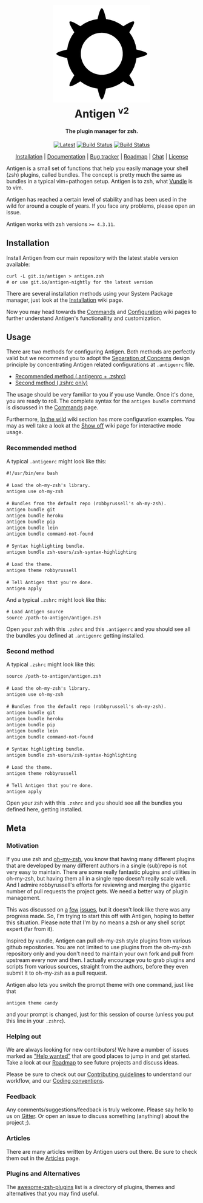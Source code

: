 <h1 align="center">
  <a href="https://github.com/zsh-users/antigen"><img src="antigen.png" alt="Antigen"></a>
  <br>
  Antigen <sup>v2</sup>
</h1>
<h4 align="center">The plugin manager for zsh.</h2>

<p align="center">
  <a href="https://github.com/zsh-users/antigen/releases/latest"><img src="https://img.shields.io/github/release/zsh-users/antigen.svg?label=latest" alt="Latest"></a> <a href="http://travis-ci.org/zsh-users/antigen"><img src="https://img.shields.io/travis/zsh-users/antigen/develop.svg?label=develop" alt="Build Status"></a> <a href="http://travis-ci.org/zsh-users/antigen"><img src="https://img.shields.io/travis/zsh-users/antigen/next.svg?label=next" alt="Build Status"></a>
</p>
<p align="center">
  <a href="#installation">Installation</a> | <a href="https://github.com/zsh-users/antigen/wiki">Documentation</a> | <a href="https://github.com/zsh-users/antigen/issues">Bug tracker</a> | <a href="https://trello.com/b/P0xrGgfT/antigen">Roadmap</a> | <a href="https://gitter.im/antigen-zsh/develop">Chat</a> | <a href="http://mit.sharats.me/">License</a>
</p>

Antigen is a small set of functions that help you easily manage your shell (zsh)
plugins, called bundles. The concept is pretty much the same as bundles in a
typical vim+pathogen setup. Antigen is to zsh, what [Vundle][] is to vim.


Antigen has reached a certain level of stability and has been used in the wild
for around a couple of years. If you face any problems, please open an issue.

Antigen works with zsh versions `>= 4.3.11`.

## Installation

Install Antigen from our main repository with the latest stable version available:

    curl -L git.io/antigen > antigen.zsh
    # or use git.io/antigen-nightly for the latest version

There are several installation methods using your System Package manager, just look
at the [Installation][] wiki page.

Now you may head towards the [Commands][] and [Configuration][] wiki pages to further
understand Antigen's functionallity and customization.

## Usage
There are two methods for configuring Antigen. Both methods are perfectly valid but we
recommend you to adopt the
[Separation of Concerns](https://en.wikipedia.org/wiki/Separation_of_concerns) design
principle by concentrating Antigen related configurations at `.antigenrc` file.

- [Recommended method (.antigenrc + .zshrc)](#recommended-method)
- [Second method (.zshrc only)](#second-method)

The usage should be very familiar to you if you use Vundle. Once it's done,
you are ready to roll. The complete syntax for the `antigen bundle` command
is discussed in the [Commands][] page.

Furthermore, [In the wild][wild] wiki section has more configuration examples.
You may as well take a look at the [Show off][] wiki page for interactive mode
usage.

### Recommended method
A typical `.antigenrc` might look like this:
    
    #!/usr/bin/env bash

    # Load the oh-my-zsh's library.
    antigen use oh-my-zsh

    # Bundles from the default repo (robbyrussell's oh-my-zsh).
    antigen bundle git
    antigen bundle heroku
    antigen bundle pip
    antigen bundle lein
    antigen bundle command-not-found

    # Syntax highlighting bundle.
    antigen bundle zsh-users/zsh-syntax-highlighting

    # Load the theme.
    antigen theme robbyrussell

    # Tell Antigen that you're done.
    antigen apply


And a typical `.zshrc` might look like this:
    
    # Load Antigen source
    source /path-to-antigen/antigen.zsh

Open your zsh with this `.zshrc` and this `.antigenrc` and you should see all 
the bundles you defined at `.antigenrc` getting installed.

### Second method

A typical `.zshrc` might look like this:

    source /path-to-antigen/antigen.zsh

    # Load the oh-my-zsh's library.
    antigen use oh-my-zsh

    # Bundles from the default repo (robbyrussell's oh-my-zsh).
    antigen bundle git
    antigen bundle heroku
    antigen bundle pip
    antigen bundle lein
    antigen bundle command-not-found

    # Syntax highlighting bundle.
    antigen bundle zsh-users/zsh-syntax-highlighting

    # Load the theme.
    antigen theme robbyrussell

    # Tell Antigen that you're done.
    antigen apply

Open your zsh with this `.zshrc` and you should see all the bundles you defined here, getting installed.

## Meta

### Motivation

If you use zsh and [oh-my-zsh][], you know that having many different plugins
that are developed by many different authors in a single (sub)repo is not very
easy to maintain. There are some really fantastic plugins and utilities in
oh-my-zsh, but having them all in a single repo doesn't really scale well. And I
admire robbyrussell's efforts for reviewing and merging the gigantic number of
pull requests the project gets. We need a better way of plugin management.

This was discussed on [a][1] [few][2] [issues][3], but it doesn't look like
there was any progress made. So, I'm trying to start this off with Antigen,
hoping to better this situation. Please note that I'm by no means a zsh or any
shell script expert (far from it).

[1]: https://github.com/robbyrussell/oh-my-zsh/issues/465
[2]: https://github.com/robbyrussell/oh-my-zsh/issues/377
[3]: https://github.com/robbyrussell/oh-my-zsh/issues/1014

Inspired by vundle, Antigen can pull oh-my-zsh style plugins from various github
repositories. You are not limited to use plugins from the oh-my-zsh repository
only and you don't need to maintain your own fork and pull from upstream every
now and then. I actually encourage you to grab plugins and scripts from various
sources, straight from the authors, before they even submit it to oh-my-zsh as a
pull request.

Antigen also lets you switch the prompt theme with one command, just like that

    antigen theme candy

and your prompt is changed, just for this session of course (unless you put this
line in your `.zshrc`).

### Helping out

We are always looking for new contributors! We have a number of issues marked
as ["Help wanted"][Help wanted] that are good places to jump in and get started. Take a look at
our [Roadmap][] to see future projects and discuss ideas.

Please be sure to check out our [Contributing guidelines][] to understand our workflow,
and our [Coding conventions][].

### Feedback

Any comments/suggestions/feedback is truly welcome. Please say hello to us on [Gitter][]. Or
open an issue to discuss something (anything!) about the project ;).

### Articles

There are many articles written by Antigen users out there. Be sure to check them out
in the [Articles][Articles] page.

### Plugins and Alternatives

The [awesome-zsh-plugins][] list is a directory of plugins, themes and alternatives that
you may find useful.

[Vundle]: https://github.com/gmarik/vundle
[awesome-zsh-plugins]: https://github.com/unixorn/awesome-zsh-plugins
[wild]: https://github.com/zsh-users/antigen/wiki/In-the-wild
[oh-my-zsh]: https://github.com/robbyrussell/oh-my-zsh
[issue]: https://github.com/zsh-users/antigen/issues
[license]: http://mit.sharats.me
[contributing]: https://github.com/zsh-users/antigen/wiki/Contributing
[wiki]: https://github.com/zsh-users/antigen/wiki
[Commands]: https://github.com/zsh-users/antigen/wiki/Commands
[Installation]: https://github.com/zsh-users/antigen/wiki/Installation
[Configuration]: https://github.com/zsh-users/antigen/wiki/Configuration
[Show off]: https://github.com/zsh-users/antigen/wiki/Show-off
[Help wanted]: https://github.com/zsh-users/antigen/issues?q=is%3Aissue+is%3Aopen+label%3A%22Help+wanted%22
[Roadmap]: https://trello.com/b/P0xrGgfT/antigen
[Contributing guidelines]: https://github.com/zsh-users/antigen/wiki/Contributing
[Coding conventions]: https://github.com/zsh-users/antigen/wiki/Styleguide
[Gitter]: https://gitter.im/antigen-zsh/develop
[Articles]: https://github.com/zsh-users/antigen/wiki/Articles 

